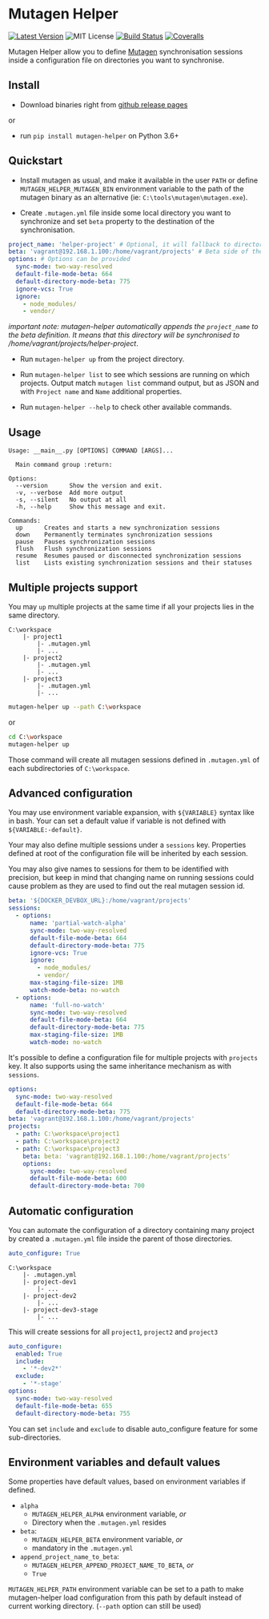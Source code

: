Mutagen Helper
==============

[![Latest Version](http://img.shields.io/pypi/v/mutagen-helper.svg)](https://pypi.python.org/pypi/mutagen-helper)
![MIT License](http://img.shields.io/badge/license-MIT-blue.svg)
[![Build Status](http://img.shields.io/travis/gfi-centre-ouest/mutagen-helper.svg)](https://travis-ci.org/gfi-centre-ouest/mutagen-helper)
[![Coveralls](http://img.shields.io/coveralls/gfi-centre-ouest/mutagen-helper.svg)](https://coveralls.io/github/gfi-centre-ouest/mutagen-helper?branch=develop)

Mutagen Helper allow you to define [Mutagen](https://mutagen.io/) synchronisation sessions inside a configuration file 
on directories you want to synchronise.

Install
-------

- Download binaries right from [github release pages](https://github.com/gfi-centre-ouest/mutagen-helper/releases)

or

- run `pip install mutagen-helper` on Python 3.6+

Quickstart
----------

- Install mutagen as usual, and make it available in the user `PATH` or define `MUTAGEN_HELPER_MUTAGEN_BIN` environment 
variable to the path of the mutagen binary as an alternative (ie: `C:\tools\mutagen\mutagen.exe`).

- Create `.mutagen.yml` file inside some local directory you want to synchronize and set `beta` property to the 
destination of the synchronisation.

```yaml
project_name: 'helper-project' # Optional, it will fallback to directory name if not defined
beta: 'vagrant@192.168.1.100:/home/vagrant/projects' # Beta side of the synchronisation
options: # Options can be provided
  sync-mode: two-way-resolved
  default-file-mode-beta: 664
  default-directory-mode-beta: 775
  ignore-vcs: True
  ignore:
    - node_modules/
    - vendor/
```

*important note: mutagen-helper automatically appends the `project_name` to the beta definition. It means that this
directory will be synchronised to /home/vagrant/projects/helper-project*.

- Run `mutagen-helper up` from the project directory.

- Run `mutagen-helper list` to see which sessions are running on which projects. Output match `mutagen list` command
output, but as JSON and with `Project name` and `Name` additional properties.

- Run `mutagen-helper --help` to check other available commands.

Usage
-----

```text
Usage: __main__.py [OPTIONS] COMMAND [ARGS]...

  Main command group :return:

Options:
  --version      Show the version and exit.
  -v, --verbose  Add more output
  -s, --silent   No output at all
  -h, --help     Show this message and exit.

Commands:
  up      Creates and starts a new synchronization sessions
  down    Permanently terminates synchronization sessions
  pause   Pauses synchronization sessions
  flush   Flush synchronization sessions
  resume  Resumes paused or disconnected synchronization sessions
  list    Lists existing synchronization sessions and their statuses
```

Multiple projects support
-------------------------

You may `up` multiple projects at the same time if all your projects lies in the same directory.

```text
C:\workspace
    |- project1
        |- .mutagen.yml
        |- ...
    |- project2
        |- .mutagen.yml
        |- ...
    |- project3
        |- .mutagen.yml
        |- ...
```

```bash
mutagen-helper up --path C:\workspace
```

or

```bash
cd C:\workspace
mutagen-helper up
```

Those command will create all mutagen sessions defined in `.mutagen.yml` of each subdirectories of `C:\workspace`.

Advanced configuration
----------------------

You may use environment variable expansion, with `${VARIABLE}` syntax like in bash. Your can set a default value if 
variable is not defined with `${VARIABLE:-default}`.

Your may also define multiple sessions under a `sessions` key. Properties defined at root of the configuration file 
will be inherited by each session.

You may also give names to sessions for them to be identified with precision, but keep in mind that changing name
on running sessions could cause problem as they are used to find out the real mutagen session id.

```yaml
beta: '${DOCKER_DEVBOX_URL}:/home/vagrant/projects'
sessions:
  - options:
      name: 'partial-watch-alpha'
      sync-mode: two-way-resolved
      default-file-mode-beta: 664
      default-directory-mode-beta: 775
      ignore-vcs: True
      ignore:
        - node_modules/
        - vendor/
      max-staging-file-size: 1MB
      watch-mode-beta: no-watch
  - options:
      name: 'full-no-watch'
      sync-mode: two-way-resolved
      default-file-mode-beta: 664
      default-directory-mode-beta: 775
      max-staging-file-size: 1MB
      watch-mode: no-watch
```

It's possible to define a configuration file for multiple projects with `projects` key. It also supports using the same 
inheritance mechanism as with `sessions`.

```yaml
options:
  sync-mode: two-way-resolved
  default-file-mode-beta: 664
  default-directory-mode-beta: 775
beta: 'vagrant@192.168.1.100:/home/vagrant/projects'
projects:
  - path: C:\workspace\project1
  - path: C:\workspace\project2
  - path: C:\workspace\project3
    beta: beta: 'vagrant@192.168.1.100:/home/vagrant/projects'
    options:
      sync-mode: two-way-resolved
      default-file-mode-beta: 600
      default-directory-mode-beta: 700
```


Automatic configuration
-----------------------

You can automate the configuration of a directory containing many project by created a `.mutagen.yml` file inside
the parent of those directories.

```yaml
auto_configure: True
``` 

```text
C:\workspace
    |- .mutagen.yml
    |- project-dev1
        |- ...
    |- project-dev2
        |- ...
    |- project-dev3-stage
        |- ...
```

This will create sessions for all `project1`, `project2` and `project3`

```yaml
auto_configure: 
  enabled: True
  include: 
    - '*-dev2*'
  exclude:
    - '*-stage'
options:
  sync-mode: two-way-resolved
  default-file-mode-beta: 655
  default-directory-mode-beta: 755
``` 

You can set `include` and `exclude` to disable auto_configure feature for some sub-directories.

Environment variables and default values
----------------------------------------

Some properties have default values, based on environment variables if defined.

  - `alpha`
    - `MUTAGEN_HELPER_ALPHA` environment variable, *or*
    - Directory when the `.mutagen.yml` resides
  - `beta`: 
    - `MUTAGEN_HELPER_BETA` environment variable, *or*
    - mandatory in the `.mutagen.yml`
  - `append_project_name_to_beta`: 
    - `MUTAGEN_HELPER_APPEND_PROJECT_NAME_TO_BETA`, *or*
    -  `True`

`MUTAGEN_HELPER_PATH` environment variable can be set to a path to make mutagen-helper load 
configuration from this path by default instead of current working directory. (`--path` option can still be used)